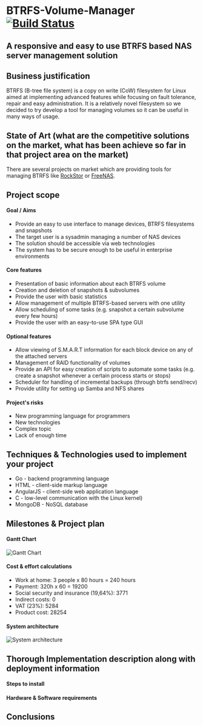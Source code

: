 # BTRFS-Volume-Manager [![Build Status](https://travis-ci.org/djarek/btrfs-volume-manager.svg?branch=master)](https://travis-ci.org/djarek/btrfs-volume-manager)
## A responsive and easy to use BTRFS based NAS server management solution

## Business justification
BTRFS (B-tree file system) is a copy on write (CoW) filesystem for Linux aimed at implementing advanced features while focusing on fault tolerance, repair and easy administration. It is a relatively novel filesystem so we decided to try develop a tool for managing volumes so it can be useful in many ways of usage.
## State of Art (what are the competitive solutions on the market, what has been achieve so far in that project area on the market)
There are several projects on market which are providing tools for managing BTRFS like [RockStor](http://rockstor.com/) or [FreeNAS](http://www.freenas.org/). 
## Project scope 
#### Goal / Aims 
  - Provide an easy to use interface to manage devices, BTRFS filesystems and snapshots
  - The target user is a sysadmin managing a number of NAS  devices
  - The solution should be accessible via web technologies
  - The system has to be secure enough to be useful in enterprise environments

#### Core features
  - Presentation of basic information about each BTRFS volume
  - Creation and deletion of snapshots & subvolumes
  - Provide the user with basic statistics
  - Allow management of multiple BTRFS-based servers with one utility
  - Allow scheduling of some tasks (e.g. snapshot a certain subvolume every few hours)
  - Provide the user with an easy-to-use SPA type GUI

#### Optional features
  - Allow viewing of S.M.A.R.T information for each block device on any of the attached servers
  - Management of RAID functionality of volumes
  - Provide an API for easy creation of scripts to automate some tasks (e.g. create a snapshot whenever a certain process starts or stops)
  - Scheduler for handling of incremental backups (through btrfs send/recv)
  - Provide utility for setting up Samba and NFS shares

#### Project's risks
  - New programming language for programmers
  - New technologies
  - Complex topic
  - Lack of enough time

## Techniques & Technologies used to implement your project
  - Go - backend programming language
  - HTML - client-side markup language
  - AngularJS - client-side web application language
  - C - low-level communication with the Linux kernel)
  - MongoDB - NoSQL database

## Milestones & Project plan
#### Gantt Chart
![Gantt Chart](https://i.imgsafe.org/6b7e858e1b.png)

#### Cost & effort calculations 
  - Work at home: 3 people x 80 hours = 240 hours
  - Payment:  320h x 60 = 19200
  - Social security and insurance (19,64%): 3771
  - Indirect costs: 0
  - VAT (23%): 5284
  - Product cost: 28254

#### System architecture
![System architecture](https://i.imgsafe.org/6b8d060ca5.png)

## Thorough Implementation description along with deployment information
#### Steps to install

#### Hardware & Software requirements

## Conclusions
